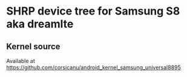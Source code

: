 # SHRP device tree for Samsung S8 aka dreamlte

## Kernel source 
Available at https://github.com/corsicanu/android_kernel_samsung_universal8895

